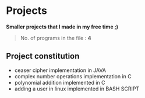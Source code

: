 # Projects
**Smaller projects that I made in my free time ;)**
> No. of programs in the file : **4**

## Project constitution
- ceaser cipher implementation in JAVA
- complex number operations implementation in C
- polynomial addition implemented in C
- adding a user in linux implemented in BASH SCRIPT
